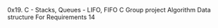 0x19. C - Stacks, Queues - LIFO, FIFO
C
Group project
Algorithm
Data structure
For Requirements 
14
